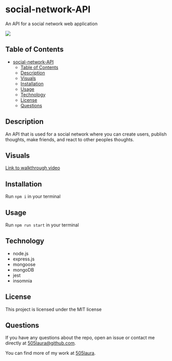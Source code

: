 # social-network-API
An API for a social network web application

![](https://img.shields.io/badge/license-MIT-green)

## Table of Contents
- [social-network-API](#social-network-api)
  - [Table of Contents](#table-of-contents)
  - [Description](#description)
  - [Visuals](#visuals)
  - [Installation](#installation)
  - [Usage](#usage)
  - [Technology](#technology)
  - [License](#license)
  - [Questions](#questions)

## Description
An API that is used for a social network where you can create users, publish thoughts, make friends, and react to other peoples thoughts.

## Visuals
[Link to walkthrough video](https://raw.githubusercontent.com/505laura/social-network-API/main/walkthrough.mp4)

## Installation
Run `npm i` in your terminal

## Usage
Run `npm run start` in your terminal

## Technology
- node.js
- express.js
- mongoose 
- mongoDB
- jest
- insomnia

## License
This project is licensed under the MIT license

## Questions
If you have any questions about the repo, open an issue or contact me directly at 505laura@github.com.

You can find more of my work at [505laura](https://github.com/505laura).